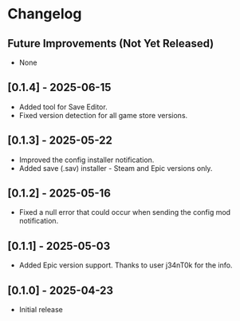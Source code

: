 # Changelog

## Future Improvements (Not Yet Released)

- None

## [0.1.4] - 2025-06-15
- Added tool for Save Editor.
- Fixed version detection for all game store versions.

## [0.1.3] - 2025-05-22
- Improved the config installer notification. 
- Added save (.sav) installer - Steam and Epic versions only.

## [0.1.2] - 2025-05-16
- Fixed a null error that could occur when sending the config mod notification.

## [0.1.1] - 2025-05-03
- Added Epic version support. Thanks to user j34nT0k for the info.

## [0.1.0] - 2025-04-23
- Initial release